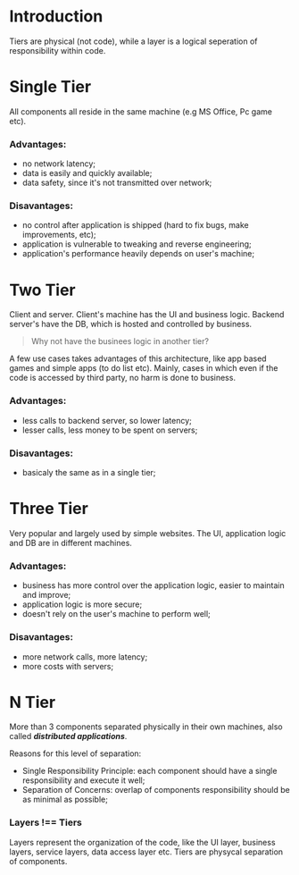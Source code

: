 # Introduction
Tiers are physical (not code), while a layer is a logical seperation of responsibility within code.

# Single Tier
All components all reside in the same machine (e.g MS Office, Pc game etc).

### Advantages:
- no network latency;
- data is easily and quickly available;
- data safety, since it's not transmitted over network;

### Disavantages:
- no control after application is shipped (hard to fix bugs, make improvements, etc);
- application is vulnerable to tweaking and reverse engineering;
- application's performance heavily depends on user's machine;

# Two Tier
Client and server. Client's machine has the UI and business logic. Backend server's have the DB, which is hosted and controlled by business.

> Why not have the businees logic in another tier?

A few use cases takes advantages of this architecture, like app based games and simple apps (to do list etc). Mainly, cases in which even if the code is accessed by third party, no harm is done to business.

### Advantages:
- less calls to backend server, so lower latency;
- lesser calls, less money to be spent on servers;

### Disavantages:
- basicaly the same as in a single tier;

# Three Tier
Very popular and largely used by simple websites. The UI, application logic and DB are in different machines.

### Advantages:
- business has more control over the application logic, easier to maintain and improve;
- application logic is more secure;
- doesn't rely on the user's machine to perform well;

### Disavantages:
- more network calls, more latency;
- more costs with servers;

# N Tier
More than 3 components separated physically in their own machines, also called _**distributed applications**_.

Reasons for this level of separation:
- Single Responsibility Principle: each component should have a single responsibility and execute it well;
- Separation of Concerns: overlap of components responsibility should be as minimal as possible;

### Layers !== Tiers
Layers represent the organization of the code, like the UI layer, business layers, service layers, data access layer etc. Tiers are physycal separation of components.